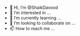 - 👋 Hi, I’m @ShaikDavood
- 👀 I’m interested in ...
- 🌱 I’m currently learning ...
- 💞️ I’m looking to collaborate on ...
- 📫 How to reach me ...

<!---
ShaikDavood/ShaikDavood is a ✨ special ✨ repository because its `README.md` (this file) appears on your GitHub profile.
You can click the Preview link to take a look at your changes.
--->
